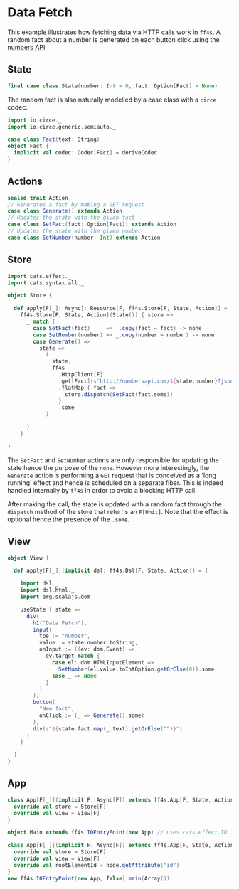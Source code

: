 # Data Fetch

This example illustrates how fetching data via HTTP calls work in `ff4s`. A random fact about a number is generated
on each button click using the [numbers API](http://numbersapi.com/#42).

## State

```scala mdoc:js:shared
final case class State(number: Int = 0, fact: Option[Fact] = None)
```

The random fact is also naturally modelled by a case class with a `circe` codec:

```scala mdoc:js:shared
import io.circe._
import io.circe.generic.semiauto._

case class Fact(text: String)
object Fact {
  implicit val codec: Codec[Fact] = deriveCodec
}
```

## Actions

```scala mdoc:js:shared
sealed trait Action
// Generates a fact by making a GET request
case class Generate() extends Action
// Updates the state with the given fact
case class SetFact(fact: Option[Fact]) extends Action
// Updates the state with the given number
case class SetNumber(number: Int) extends Action
```

## Store

```scala mdoc:js:shared
import cats.effect._
import cats.syntax.all._

object Store {

  def apply[F[_]: Async]: Resource[F, ff4s.Store[F, State, Action]] =
    ff4s.Store[F, State, Action](State()) { store =>
      _ match {
        case SetFact(fact)     => _.copy(fact = fact) -> none
        case SetNumber(number) => _.copy(number = number) -> none
        case Generate() =>
          state =>
            (
              state,
              ff4s
                .HttpClient[F]
                .get[Fact](s"http://numbersapi.com/${state.number}?json")
                .flatMap { fact =>
                  store.dispatch(SetFact(fact.some))
                }
                .some
            )

      }
    }

}
```

The `SetFact` and `SetNumber` actions are only responsible for updating the state hence the purpose of the `none`. However more interestingly,
the `Generate` action is performing a `GET` request that is conceived as a 'long running' effect and hence is scheduled on a separate fiber.
This is indeed handled internally by `ff4s` in order to avoid a blocking HTTP call.

After making the call, the state is updated
with a random fact through the `dispatch` method of the store that returns an `F[Unit]`. Note that the effect is optional hence the presence of the `.some`.

## View

```scala mdoc:js:shared
object View {

  def apply[F[_]](implicit dsl: ff4s.Dsl[F, State, Action]) = {

    import dsl._
    import dsl.html._
    import org.scalajs.dom

    useState { state =>
      div(
        h1("Data Fetch"),
        input(
          tpe := "number",
          value := state.number.toString,
          onInput := ((ev: dom.Event) =>
            ev.target match {
              case el: dom.HTMLInputElement =>
                SetNumber(el.value.toIntOption.getOrElse(0)).some
              case _ => None
            }
          )
        ),
        button(
          "New fact",
          onClick := (_ => Generate().some)
        ),
        div(s"${state.fact.map(_.text).getOrElse("")}")
      )
    }

  }
}
```

## App

```scala mdoc:js:compile-only
class App[F[_]](implicit F: Async[F]) extends ff4s.App[F, State, Action] {
  override val store = Store[F]
  override val view = View[F]
}

object Main extends ff4s.IOEntryPoint(new App) // uses cats.effect.IO for F
```

```scala mdoc:js:invisible
class App[F[_]](implicit F: Async[F]) extends ff4s.App[F, State, Action] {
  override val store = Store[F]
  override val view = View[F]
  override val rootElementId = node.getAttribute("id")
}
new ff4s.IOEntryPoint(new App, false).main(Array())
```
